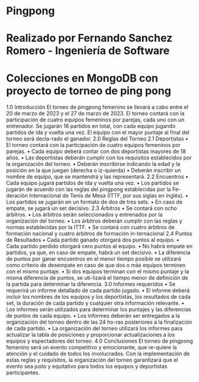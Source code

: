# Pingpong
# Realizado por Fernando Sanchez Romero  - Ingeniería de Software

# Colecciones en MongoDB con proyecto de torneo de ping pong
1.0 Introducción
El torneo de pingpong femenino se llevará a cabo entre el 20 de marzo de 2023 y el 27 de marzo de 2023. El torneo contará con la participación de cuatro equipos femeninos por parejas, cada uno con un entrenador. Se jugarán 16 partidos en total, con cada equipo jugando partidos de ida y vuelta una vez. El equipo con el mayor puntaje al final del torneo será decla-rado el ganador.
2.0 Reglas del Torneo
2.1 Deportistas
•	El torneo contará con la participación de cuatro equipos femeninos por parejas.
•	Cada equipo deberá contar con dos deportistas mayores de 18 años.
•	Las deportistas deberán cumplir con los requisitos establecidos por la organización del torneo.
•	Deberán inscribirse indicando la edad y la posición en la que juegan (derecha o iz-quierda)
•	Deberán inscribir un nombre de equipo, que se mantendrá y las representará.
2.2 Encuentros
•	Cada equipo jugará partidos de ida y vuelta una vez.
•	Los partidos se jugarán de acuerdo con las reglas del pingpong establecidas por la Fe-deración Internacional de Tenis de Mesa (ITTF, por sus siglas en inglés).
•	Los partidos se jugarán en un formato de dos de tres sets.
•	En caso de empate, se jugará un set decisivo.
2.3 Árbitros
•	Se contará con ocho árbitros.
•	Los árbitros serán seleccionados y entrenados por la organización del torneo.
•	Los árbitros deberán cumplir con las reglas y normas establecidas por la ITTF.
•	Se contará con cuatro árbitros de formación nacional y cuatro árbitros de formación in-ternacional
2.4 Puntos de Resultados
•	Cada partido ganado otorgará dos puntos al equipo.
•	Cada partido perdido otorgará cero puntos al equipo.
•	No habrá empate en partidos, ya que, en caso de empate, habrá un set decisivo.
•	La diferencia de puntos por ganar encuentros en el menor tiempo posible se utilizará como criterio de desempate en caso de que dos o más equipos terminen con el mismo puntaje.
•	Si dos equipos terminan con el mismo puntaje y la misma diferencia de puntos, se uti-lizará el tiempo menor de definición de la partida para determinar la diferencia.
3.0 Informes requeridos
•	Se requerirá un informe detallado de cada partido jugado.
•	El informe deberá incluir los nombres de los equipos y los deportistas, los resultados de cada set, la duración de cada partido y cualquier otra información relevante.
•	Los informes serán utilizados para determinar los puntajes y las diferencias de puntos de cada equipo.
•	Los informes deberán ser entregados a la organización del torneo dentro de las 24 ho-ras posteriores a la finalización de cada partido.
•	La organización del torneo utilizará los informes para actualizar la tabla de posiciones y proporcionar actualizaciones a los equipos y espectadores del torneo.
4.0 Conclusiones
El torneo de pingpong femenino será un evento competitivo y emocionante, que re-quiere la atención y el cuidado de todos los involucrados. Con la implementación de estas reglas y requisitos, la organización del torneo garantizará que el evento sea justo y equitativo para todos los equipos y deportistas participantes.
